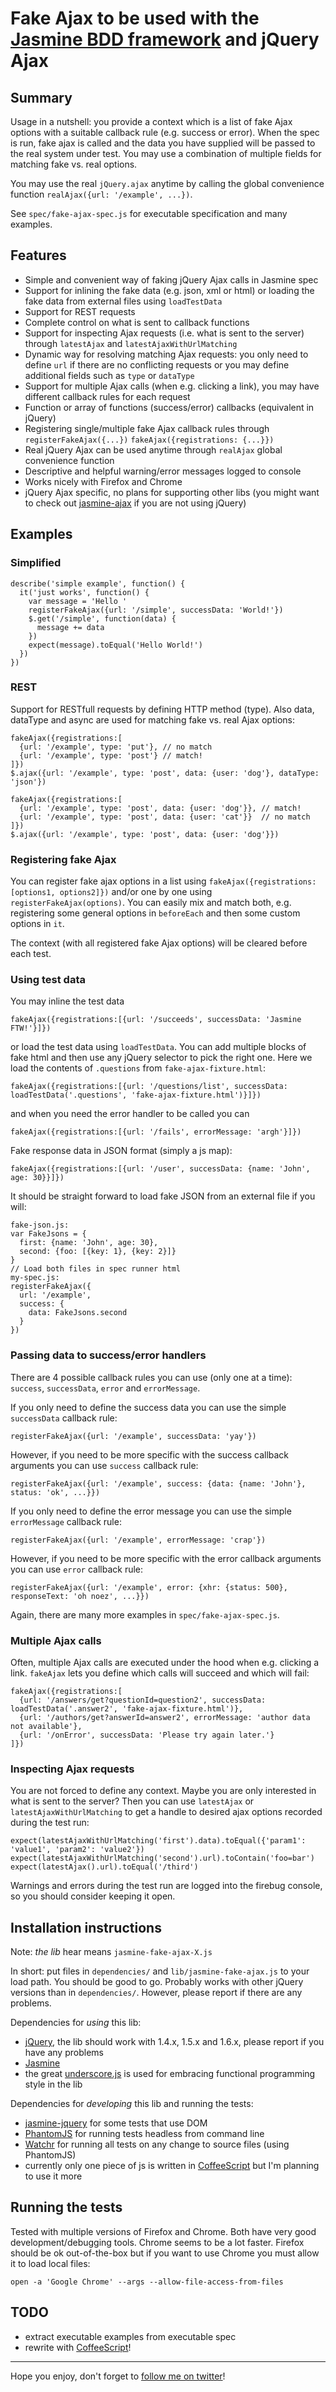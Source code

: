 # Fake Ajax to be used with the [Jasmine BDD framework](http://pivotal.github.com/jasmine/) and jQuery Ajax

## Summary

Usage in a nutshell: you provide a context which is a list of fake Ajax options with a suitable callback rule (e.g. success or error).
When the spec is run, fake ajax is called and the data you have supplied will be passed to the real system under test.
You may use a combination of multiple fields for matching fake vs. real options.

You may use the real `jQuery.ajax` anytime by calling the global
convenience function `realAjax({url: '/example', ...})`.

See `spec/fake-ajax-spec.js` for executable specification and many examples.

## Features

* Simple and convenient way of faking jQuery Ajax calls in Jasmine spec
* Support for inlining the fake data (e.g. json, xml or html) or loading the fake data from external files using `loadTestData`
* Support for REST requests
* Complete control on what is sent to callback functions
* Support for inspecting Ajax requests (i.e. what is sent to the server) through `latestAjax` and `latestAjaxWithUrlMatching`
* Dynamic way for resolving matching Ajax requests: you only need to define `url` if there are no conflicting requests or you may define additional fields such as `type` or `dataType`
* Support for multiple Ajax calls (when e.g. clicking a link), you may have different callback rules for each request
* Function or array of functions (success/error) callbacks (equivalent in jQuery)
* Registering single/multiple fake Ajax callback rules through `registerFakeAjax({...})` `fakeAjax({registrations: {...}})`
* Real jQuery Ajax can be used anytime through `realAjax` global convenience function
* Descriptive and helpful warning/error messages logged to console
* Works nicely with Firefox and Chrome
* jQuery Ajax specific, no plans for supporting other libs (you might want to check out [jasmine-ajax](https://github.com/pivotal/jasmine-ajax) if you are not using jQuery)

## Examples

### Simplified

    describe('simple example', function() {
      it('just works', function() {
        var message = 'Hello '
        registerFakeAjax({url: '/simple', successData: 'World!'})
        $.get('/simple', function(data) {
          message += data
        })
        expect(message).toEqual('Hello World!')
      })
    })

### REST

Support for RESTfull requests by defining HTTP method (type). Also data, dataType and async are used for matching fake vs. real Ajax options:

    fakeAjax({registrations:[
      {url: '/example', type: 'put'}, // no match
      {url: '/example', type: 'post'} // match!
    ]})
    $.ajax({url: '/example', type: 'post', data: {user: 'dog'}, dataType: 'json'})

    fakeAjax({registrations:[
      {url: '/example', type: 'post', data: {user: 'dog'}}, // match!
      {url: '/example', type: 'post', data: {user: 'cat'}}  // no match
    ]})
    $.ajax({url: '/example', type: 'post', data: {user: 'dog'}})

### Registering fake Ajax

You can register fake ajax options in a list using `fakeAjax({registrations:[options1, options2]})` and/or one by one using `registerFakeAjax(options)`. You can easily mix and match both, e.g. registering some general options in `beforeEach` and then some custom options in `it`.

The context (with all registered fake Ajax options) will be cleared
before each test.

### Using test data

You may inline the test data

    fakeAjax({registrations:[{url: '/succeeds', successData: 'Jasmine FTW!'}]})

or load the test data using `loadTestData`. You can add multiple blocks of fake html and then use any jQuery selector to pick the right one. Here we load the contents of `.questions` from `fake-ajax-fixture.html`:

    fakeAjax({registrations:[{url: '/questions/list', successData: loadTestData('.questions', 'fake-ajax-fixture.html')}]})

and when you need the error handler to be called you can

    fakeAjax({registrations:[{url: '/fails', errorMessage: 'argh'}]})

Fake response data in JSON format (simply a js map):

    fakeAjax({registrations:[{url: '/user', successData: {name: 'John', age: 30}}]})

It should be straight forward to load fake JSON from an external file if you will:

    fake-json.js:
    var FakeJsons = {
      first: {name: 'John', age: 30},
      second: {foo: [{key: 1}, {key: 2}]}
    }
    // Load both files in spec runner html
    my-spec.js:
    registerFakeAjax({
      url: '/example',
      success: {
        data: FakeJsons.second
      }
    })

### Passing data to success/error handlers

There are 4 possible callback rules you can use (only one at a time): `success`, `successData`, `error` and `errorMessage`.

If you only need to define the success data you can use the simple `successData` callback rule:

    registerFakeAjax({url: '/example', successData: 'yay'})

However, if you need to be more specific with the success callback arguments you can use `success` callback rule:

    registerFakeAjax({url: '/example', success: {data: {name: 'John'}, status: 'ok', ...}})

If you only need to define the error message you can use the simple `errorMessage` callback rule:

    registerFakeAjax({url: '/example', errorMessage: 'crap'})

However, if you need to be more specific with the error callback arguments you can use `error` callback rule:

    registerFakeAjax({url: '/example', error: {xhr: {status: 500}, responseText: 'oh noez', ...}})

Again, there are many more examples in `spec/fake-ajax-spec.js`.

### Multiple Ajax calls

Often, multiple Ajax calls are executed under the hood when e.g. clicking a link. `fakeAjax` lets you define which calls will succeed and which will fail:

    fakeAjax({registrations:[
      {url: '/answers/get?questionId=question2', successData: loadTestData('.answer2', 'fake-ajax-fixture.html')},
      {url: '/authors/get?answerId=answer2', errorMessage: 'author data not available'},
      {url: '/onError', successData: 'Please try again later.'}
    ]})

### Inspecting Ajax requests

You are not forced to define any context. Maybe you are only interested in what is sent to the server? Then you can use `latestAjax` or `latestAjaxWithUrlMatching` to get a handle to desired ajax options recorded during the test run:

    expect(latestAjaxWithUrlMatching('first').data).toEqual({'param1': 'value1', 'param2': 'value2'})
    expect(latestAjaxWithUrlMatching('second').url).toContain('foo=bar')
    expect(latestAjax().url).toEqual('/third')

Warnings and errors during the test run are logged into the firebug console, so you should consider keeping it open.

## Installation instructions

Note: _the lib_ hear means `jasmine-fake-ajax-X.js`

In short: put files in `dependencies/` and `lib/jasmine-fake-ajax.js` to your load path. You should be good to go. Probably works with other jQuery versions than in `dependencies/`. However, please report if there are any problems.

Dependencies for _using_ this lib:

* [jQuery](http://jquery.com/), the lib should work with 1.4.x, 1.5.x
  and 1.6.x, please report if you have any problems
* [Jasmine](http://pivotal.github.com/jasmine/)
* the great [underscore.js](http://documentcloud.github.com/underscore/)
  is used for embracing functional programming style in the lib

Dependencies for _developing_ this lib and running the tests:

* [jasmine-jquery](https://github.com/velesin/jasmine-jquery) for some
  tests that use DOM
* [PhantomJS](http://www.phantomjs.org/) for running tests headless from
  command line
* [Watchr](http://mynyml.com/ruby/flexible-continuous-testing) for
  running all tests on any change to source files (using PhantomJS)
* currently only one piece of js is written in
  [CoffeeScript](http://jashkenas.github.com/coffee-script/) but I'm
planning to use it more

## Running the tests

Tested with multiple versions of Firefox and Chrome. Both have very good
development/debugging tools. Chrome seems to be a lot faster. Firefox
should be ok out-of-the-box but if you want to use Chrome you must allow
it to load local files:

    open -a 'Google Chrome' --args --allow-file-access-from-files

## TODO

* extract executable examples from executable spec
* rewrite with [CoffeeScript](http://jashkenas.github.com/coffee-script/)!

---

Hope you enjoy, don't forget to [follow me on twitter](http://twitter.com/mileskin)!

